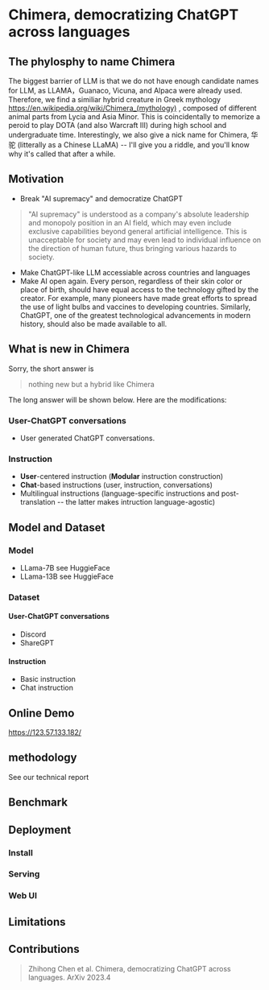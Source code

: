 # Chimera, democratizing ChatGPT across languages

## The phylosphy to name Chimera

The biggest barrier of LLM is that we do not have enough candidate names for LLM,  as LLAMA，Guanaco, Vicuna, and Alpaca were already used. Therefore, we find a similiar hybrid creature in Greek mythology  https://en.wikipedia.org/wiki/Chimera_(mythology) , composed of different animal parts from Lycia and Asia Minor. This is coincidentally to memorize a peroid to play DOTA (and also Warcraft III) during high school and undergraduate time. Interestingly,  we also give a nick name for Chimera, 华驼 (litterally as a Chinese LLaMA) -- I'll give you a riddle, and you'll know why it's called that after a while.

## Motivation 

- Break  "AI supremacy"  and democratize ChatGPT
> "AI supremacy" is understood as a company's absolute leadership and monopoly position in an AI field, which may even include exclusive capabilities beyond general artificial intelligence. This is unacceptable for society and may even lead to individual influence on the direction of human future, thus bringing various hazards to society.
- Make ChatGPT-like LLM accessiable across countries and languages
- Make AI open again. Every person, regardless of their skin color or place of birth, should have equal access to the technology gifted by the creator. For example, many pioneers have made great efforts to spread the use of light bulbs and vaccines to developing countries. Similarly, ChatGPT, one of the greatest technological advancements in modern history, should also be made available to all.


## What is new in Chimera

Sorry, the short answer is
> nothing new but a hybrid like Chimera

The long answer will be shown below. Here are the modifications:


### User-ChatGPT conversations
- User generated ChatGPT conversations.

### Instruction
- **User**-centered  instruction (**Modular** instruction construction)
- **Chat**-based instructions (user, instruction, conversations)
- Multilingual instructions (language-specific instructions and post-translation -- the latter makes intruction language-agostic)



## Model and Dataset


### Model
- LLama-7B  see HuggieFace
- LLama-13B see HuggieFace

### Dataset
#### User-ChatGPT conversations
- Discord
- ShareGPT

#### Instruction
- Basic instruction 
- Chat instruction

## Online Demo
https://123.57.133.182/ 

## methodology

See our technical report

## Benchmark

## Deployment
### Install
### Serving
### Web UI


## Limitations


## Contributions

> Zhihong Chen et al. Chimera, democratizing ChatGPT across languages. ArXiv 2023.4

